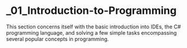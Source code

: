 # _01_Introduction-to-Programming
This section concerns itself with the basic introduction into IDEs, the C# programming language, and solving a few simple tasks encompassing several popular concepts in programming.
